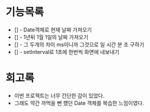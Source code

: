 # 기능목록

- [] - Date객체로 현재 날짜 가져오기
- [] - 1년뒤 1월 1일의 날짜 가져오기
- [] - 그 두개의 차이 ms이니까 그것으로 일 시간 분 초 구하기
- [] - setInterval로 1초에 한번씩 화면에 내보내기

# 회고록

- 이번 프로젝트는 너무 간단한 감이 있었다.
- 그래도 약간 까먹을 뻔 헀던 Date 객체를 복습한 느낌이였다.
